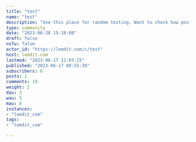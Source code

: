 ```yaml
---
title: "test" 
name: "test"
description: "Use this place for random testing. Want to check how posting works? Go ahead. Comments? Sure."
type: community
date: "2023-06-28 15:18:08"
draft: false
nsfw: false
actor_id: "https://lemdit.com/c/test"
host: lemdit.com
lastmod: "2023-06-17 12:03:25"
published: "2023-06-17 09:55:39"
subscribers: 6
posts: 2
comments: 19
weight: 2
dau: 3
wau: 5
mau: 8
instances:
- "lemdit_com"
tags: 
- "lemdit_com"

---
```

